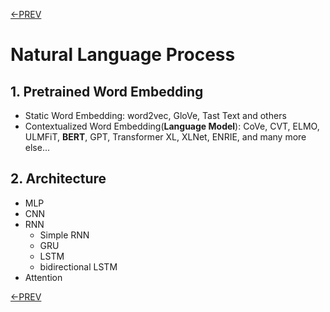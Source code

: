 [<-PREV](README.md)

# Natural Language Process

## 1. Pretrained Word Embedding
- Static Word Embedding: word2vec, GloVe, Tast Text and others
- Contextualized Word Embedding(**Language Model**): CoVe, CVT, ELMO, ULMFiT, **BERT**, GPT, Transformer XL, XLNet, ENRIE, and many more else...

## 2. Architecture
- MLP
- CNN
- RNN
  - Simple RNN
  - GRU
  - LSTM
  - bidirectional LSTM 
- Attention

[<-PREV](README.md)
